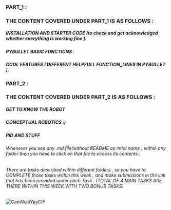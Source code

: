 ### PART_1 :

### THE CONTENT COVERED UNDER PART_1 IS AS FOLLOWS :

##### INSTALLATION AND STARTER CODE (to check and get acknowledged whether everything is working fine ).
##### PYBULLET BASIC FUNCTIONS .
##### COOL FEATURES ( DIFFERENT HELPFULL FUNCTION_LINES IN PYBULLET ).

### PART_2 :

### THE CONTENT COVERED UNDER PART_2 IS AS FOLLOWS :

##### GET TO KNOW THE ROBOT
##### CONCEPTUAL ROBOTICS :) 
##### PID AND STUFF 

 ###### Whenever you see any .md file(without README as intial name ) within any folder then you have to click on that file to access its contents . 
 
 ###### There are tasks described within different folders , so you have to COMPLETE those tasks within this week , and make submissions in the link that has been provided under each Task . (TOTAL OF 4 MAIN TASKS ARE THERE WITHIN THIS WEEK WITH TWO BONUS TASKS) 

![CantWaitYayGIF](https://github.com/Robotics-Club-IIT-BHU/Robotics-Camp-2023/assets/100301165/dc033602-c55c-48b7-8efe-6236ba59fe17)



